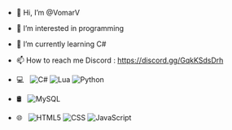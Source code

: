- 👋 Hi, I’m @VomarV
- 👀 I’m interested in programming
- 🌱 I’m currently learning C#
- 📫 How to reach me Discord : https://discord.gg/GqkKSdsDrh

- 💻 &nbsp;
  ![C#](https://img.shields.io/badge/-C%23-333333?style=flat&logo=C-Sharp&logoColor=00599C)
  ![Lua](https://img.shields.io/badge/-Lua-333333?style=flat&logo=Lua&logoColor=007396)
  ![Python](https://img.shields.io/badge/-Python-333333?style=flat&logo=Python&logoColor=007396)
- 🛢 &nbsp;
  ![MySQL](https://img.shields.io/badge/-MySQL-333333?style=flat&logo=mysql)
- 🌐 &nbsp;
  ![HTML5](https://img.shields.io/badge/-HTML5-333333?style=flat&logo=HTML5)
  ![CSS](https://img.shields.io/badge/-CSS-333333?style=flat&logo=CSS3&logoColor=1572B6)
  ![JavaScript](https://img.shields.io/badge/-JavaScript-333333?style=flat&logo=javascript)
<!---
VomarV/VomarV is a ✨ special ✨ repository because its `README.md` (this file) appears on your GitHub profile.
You can click the Preview link to take a look at your changes.
--->
